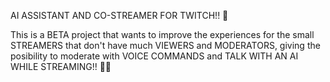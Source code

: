AI ASSISTANT AND CO-STREAMER FOR TWITCH!! 🤖

This is a BETA project that wants to improve the experiences for the small STREAMERS that don't have much VIEWERS and MODERATORS, giving the posibility to moderate with VOICE COMMANDS and TALK WITH AN AI WHILE STREAMING!! 🤯🤯
